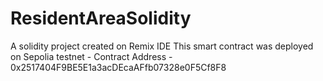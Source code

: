 # ResidentAreaSolidity
A solidity project created on Remix IDE
This smart contract was deployed on Sepolia testnet - Contract Address - 0x2517404F9BE5E1a3acDEcaAFfb07328e0F5Cf8F8
